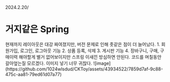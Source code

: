 2024.2.20/
<h1>거지같은 Spring</h1>
현재까지 레이아웃은 대강 짜여졌지만, 버전 문제로 인해 좃같은 점이 더 늘어났다. 
1. 회원가입, 로그인, 로그아웃 기능
2. 상품 등록, 삭제 
3. 게시판 기능
4. 장바구니, 구매, 구매이력
해야할게 별거 없어보이지만 스프링 이새낀 방심하면 안된다. 코드를 며칠동안 갈아엎는질 모르겠다. 이미지 넣기 너무 귀찮다.
![image](https://github.com/1024wlsdud/CKToy/assets/43934522/7859d7af-9c88-475c-aa81-79ed61d07a77)
